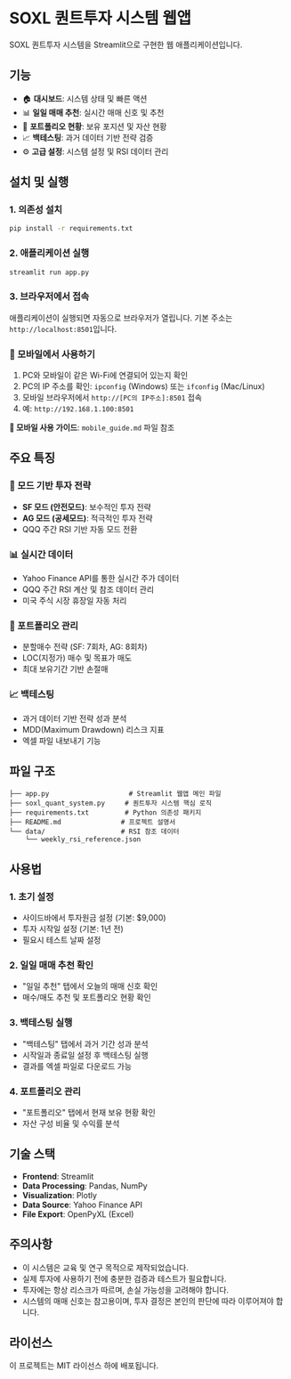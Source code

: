 # SOXL 퀀트투자 시스템 웹앱

SOXL 퀀트투자 시스템을 Streamlit으로 구현한 웹 애플리케이션입니다.

## 기능

- 🏠 **대시보드**: 시스템 상태 및 빠른 액션
- 📊 **일일 매매 추천**: 실시간 매매 신호 및 추천
- 💼 **포트폴리오 현황**: 보유 포지션 및 자산 현황
- 📈 **백테스팅**: 과거 데이터 기반 전략 검증
- ⚙️ **고급 설정**: 시스템 설정 및 RSI 데이터 관리

## 설치 및 실행

### 1. 의존성 설치
```bash
pip install -r requirements.txt
```

### 2. 애플리케이션 실행
```bash
streamlit run app.py
```

### 3. 브라우저에서 접속
애플리케이션이 실행되면 자동으로 브라우저가 열립니다. 기본 주소는 `http://localhost:8501`입니다.

### 📱 모바일에서 사용하기
1. PC와 모바일이 같은 Wi-Fi에 연결되어 있는지 확인
2. PC의 IP 주소를 확인: `ipconfig` (Windows) 또는 `ifconfig` (Mac/Linux)
3. 모바일 브라우저에서 `http://[PC의 IP주소]:8501` 접속
4. 예: `http://192.168.1.100:8501`

**📱 모바일 사용 가이드**: `mobile_guide.md` 파일 참조

## 주요 특징

### 🎯 모드 기반 투자 전략
- **SF 모드 (안전모드)**: 보수적인 투자 전략
- **AG 모드 (공세모드)**: 적극적인 투자 전략
- QQQ 주간 RSI 기반 자동 모드 전환

### 📊 실시간 데이터
- Yahoo Finance API를 통한 실시간 주가 데이터
- QQQ 주간 RSI 계산 및 참조 데이터 관리
- 미국 주식 시장 휴장일 자동 처리

### 💼 포트폴리오 관리
- 분할매수 전략 (SF: 7회차, AG: 8회차)
- LOC(지정가) 매수 및 목표가 매도
- 최대 보유기간 기반 손절매

### 📈 백테스팅
- 과거 데이터 기반 전략 성과 분석
- MDD(Maximum Drawdown) 리스크 지표
- 엑셀 파일 내보내기 기능

## 파일 구조

```
├── app.py                    # Streamlit 웹앱 메인 파일
├── soxl_quant_system.py     # 퀀트투자 시스템 핵심 로직
├── requirements.txt         # Python 의존성 패키지
├── README.md               # 프로젝트 설명서
└── data/                   # RSI 참조 데이터
    └── weekly_rsi_reference.json
```

## 사용법

### 1. 초기 설정
- 사이드바에서 투자원금 설정 (기본: $9,000)
- 투자 시작일 설정 (기본: 1년 전)
- 필요시 테스트 날짜 설정

### 2. 일일 매매 추천 확인
- "일일 추천" 탭에서 오늘의 매매 신호 확인
- 매수/매도 추천 및 포트폴리오 현황 확인

### 3. 백테스팅 실행
- "백테스팅" 탭에서 과거 기간 성과 분석
- 시작일과 종료일 설정 후 백테스팅 실행
- 결과를 엑셀 파일로 다운로드 가능

### 4. 포트폴리오 관리
- "포트폴리오" 탭에서 현재 보유 현황 확인
- 자산 구성 비율 및 수익률 분석

## 기술 스택

- **Frontend**: Streamlit
- **Data Processing**: Pandas, NumPy
- **Visualization**: Plotly
- **Data Source**: Yahoo Finance API
- **File Export**: OpenPyXL (Excel)

## 주의사항

- 이 시스템은 교육 및 연구 목적으로 제작되었습니다.
- 실제 투자에 사용하기 전에 충분한 검증과 테스트가 필요합니다.
- 투자에는 항상 리스크가 따르며, 손실 가능성을 고려해야 합니다.
- 시스템의 매매 신호는 참고용이며, 투자 결정은 본인의 판단에 따라 이루어져야 합니다.

## 라이선스

이 프로젝트는 MIT 라이선스 하에 배포됩니다.
